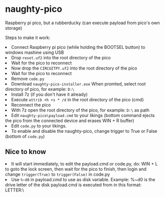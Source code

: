 # naughty-pico
Raspberry pi pico, but a rubberducky (can execute payload from pico's own storage)

<p>Steps to make it work:</p>
<li>Connect Raspberry pi pico (while holding the BOOTSEL button) to windows mashine using USB</li>
<li>Drop <code>reset.uf2</code> into the root directory of the pico</li>
<li>Wait for the pico to reconnect</li>
<li>Now drop the <code>CIRCUITPY.uf2</code> into the root directory of the pico</li>
<li>Wait for the pico to reconnect</li>
<li>Remove <code>code.py</code></li>
<li>Download <code>naughty-pico-installer.exe</code> When promted, select root directory of pico, for example: <code>D:\</code></li>
<li>Install 7z (if you don't have it already)</li>
<li>Execute <code>attrib +h +s * /d</code> in the root directory of the pico (cmd)</li>
<li>Reconnect the pico</li>
<li>With 7z open the root directory of the pico, for example: <code>D:\</code> as path</li>
<li>Edit <code>naughty-pico\payload.cmd</code> to your likings (bottom command ejects the pico from the connected device and erases WIN + R buffer)</li>
<li>Edit <code>code.py</code> to your likings.</li>
<li>To enable and disable the naughty-pico, change trigger to True or False (bottom of <code>code.py</code>)</li>

<h2>Nice to know</h2>
<li>It will start immediately, to edit the payload.cmd or code.py, do: WIN + L to goto the lock screen, then wait for the pico to finish, then login and change <code>trigger(True)</code> to <code>trigger(False)</code> in code.py</li>
<li>Use <code>%~d0</code> in payload.cmd to use as disk variable. Example: %~d0 is the drive letter of the disk payload.cmd is executed from in this format: LETTER:\</li>
